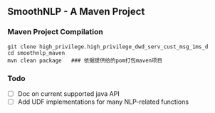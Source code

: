 ## SmoothNLP - A Maven Project
### Maven Project Compilation
```shell
git clone high_privilege.high_privilege_dwd_serv_cust_msg_1ms_d
cd smoothnlp_maven
mvn clean package   ### 依据提供给的pom打包maven项目
```

### Todo
* [ ] Doc on current supported java API
* [ ] Add UDF implementations for many NLP-related functions